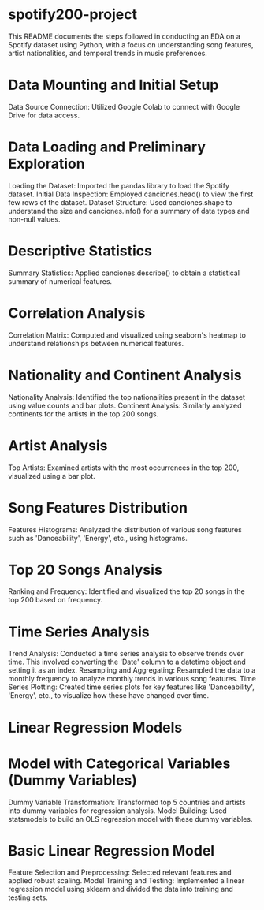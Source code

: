 # spotify200-project
This README documents the steps followed in conducting an EDA on a Spotify dataset using Python, with a focus on understanding song features, artist nationalities, and temporal trends in music preferences.

# Data Mounting and Initial Setup
Data Source Connection: Utilized Google Colab to connect with Google Drive for data access.

# Data Loading and Preliminary Exploration
Loading the Dataset: Imported the pandas library to load the Spotify dataset.
Initial Data Inspection: Employed canciones.head() to view the first few rows of the dataset.
Dataset Structure: Used canciones.shape to understand the size and canciones.info() for a summary of data types and non-null values.

# Descriptive Statistics
Summary Statistics: Applied canciones.describe() to obtain a statistical summary of numerical features.
# Correlation Analysis
Correlation Matrix: Computed and visualized using seaborn's heatmap to understand relationships between numerical features.
# Nationality and Continent Analysis
Nationality Analysis: Identified the top nationalities present in the dataset using value counts and bar plots.
Continent Analysis: Similarly analyzed continents for the artists in the top 200 songs.
# Artist Analysis
Top Artists: Examined artists with the most occurrences in the top 200, visualized using a bar plot.
# Song Features Distribution
Features Histograms: Analyzed the distribution of various song features such as 'Danceability', 'Energy', etc., using histograms.
# Top 20 Songs Analysis
Ranking and Frequency: Identified and visualized the top 20 songs in the top 200 based on frequency.
# Time Series Analysis
Trend Analysis: Conducted a time series analysis to observe trends over time. This involved converting the 'Date' column to a datetime object and setting it as an index.
Resampling and Aggregating: Resampled the data to a monthly frequency to analyze monthly trends in various song features.
Time Series Plotting: Created time series plots for key features like 'Danceability', 'Energy', etc., to visualize how these have changed over time.

# Linear Regression Models
# Model with Categorical Variables (Dummy Variables)
Dummy Variable Transformation: Transformed top 5 countries and artists into dummy variables for regression analysis.
Model Building: Used statsmodels to build an OLS regression model with these dummy variables.
# Basic Linear Regression Model
Feature Selection and Preprocessing: Selected relevant features and applied robust scaling.
Model Training and Testing: Implemented a linear regression model using sklearn and divided the data into training and testing sets.
